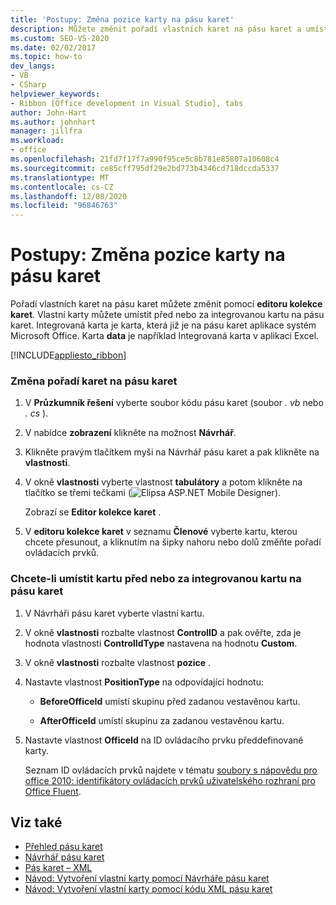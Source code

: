 ```yaml
---
title: 'Postupy: Změna pozice karty na pásu karet'
description: Můžete změnit pořadí vlastních karet na pásu karet a umístit vlastní karty před nebo za integrovanou kartu na pásu karet pomocí editoru kolekce karet.
ms.custom: SEO-VS-2020
ms.date: 02/02/2017
ms.topic: how-to
dev_langs:
- VB
- CSharp
helpviewer_keywords:
- Ribbon [Office development in Visual Studio], tabs
author: John-Hart
ms.author: johnhart
manager: jillfra
ms.workload:
- office
ms.openlocfilehash: 21fd7f17f7a990f95ce5c8b781e85807a10608c4
ms.sourcegitcommit: ce85cff795df29e2bd773b4346cd718dccda5337
ms.translationtype: MT
ms.contentlocale: cs-CZ
ms.lasthandoff: 12/08/2020
ms.locfileid: "96846763"
---
```

# <a name="how-to-change-the-position-of-a-tab-on-the-ribbon"></a>Postupy: Změna pozice karty na pásu karet
  Pořadí vlastních karet na pásu karet můžete změnit pomocí **editoru kolekce karet**. Vlastní karty můžete umístit před nebo za integrovanou kartu na pásu karet. Integrovaná karta je karta, která již je na pásu karet aplikace systém Microsoft Office. Karta **data** je například Integrovaná karta v aplikaci Excel.

 [!INCLUDE[appliesto_ribbon](../vsto/includes/appliesto-ribbon-md.md)]

### <a name="to-change-the-order-of-tabs-on-the-ribbon"></a>Změna pořadí karet na pásu karet

1. V **Průzkumník řešení** vyberte soubor kódu pásu karet (soubor *. vb* nebo *. cs* ).

2. V nabídce **zobrazení** klikněte na možnost **Návrhář**.

3. Klikněte pravým tlačítkem myši na Návrhář pásu karet a pak klikněte na **vlastnosti**.

4. V okně **vlastnosti** vyberte vlastnost **tabulátory** a potom klikněte na tlačítko se třemi tečkami (![Elipsa ASP.NET Mobile Designer](../sharepoint/media/mwellipsis.gif "Elipsa ASP.NET Mobile Designer")).

     Zobrazí se **Editor kolekce karet** .

5. V **editoru kolekce karet** v seznamu **Členové** vyberte kartu, kterou chcete přesunout, a kliknutím na šipky nahoru nebo dolů změňte pořadí ovládacích prvků.

### <a name="to-position-a-tab-before-or-after-a-built-in-tab-on-the-ribbon"></a>Chcete-li umístit kartu před nebo za integrovanou kartu na pásu karet

1. V Návrháři pásu karet vyberte vlastní kartu.

2. V okně **vlastnosti** rozbalte vlastnost **ControlID** a pak ověřte, zda je hodnota vlastnosti **ControlIdType** nastavena na hodnotu **Custom**.

3. V okně **vlastnosti** rozbalte vlastnost **pozice** .

4. Nastavte vlastnost **PositionType** na odpovídající hodnotu:

    - **BeforeOfficeId** umístí skupinu před zadanou vestavěnou kartu.

    - **AfterOfficeId** umístí skupinu za zadanou vestavěnou kartu.

5. Nastavte vlastnost **OfficeId** na ID ovládacího prvku předdefinované karty.

     Seznam ID ovládacích prvků najdete v tématu [soubory s nápovědu pro office 2010: identifikátory ovládacích prvků uživatelského rozhraní pro Office Fluent](https://www.microsoft.com/download/details.aspx?id=6627).

## <a name="see-also"></a>Viz také
- [Přehled pásu karet](../vsto/ribbon-overview.md)
- [Návrhář pásu karet](../vsto/ribbon-designer.md)
- [Pás karet – XML](../vsto/ribbon-xml.md)
- [Návod: Vytvoření vlastní karty pomocí Návrháře pásu karet](../vsto/walkthrough-creating-a-custom-tab-by-using-the-ribbon-designer.md)
- [Návod: Vytvoření vlastní karty pomocí kódu XML pásu karet](../vsto/walkthrough-creating-a-custom-tab-by-using-ribbon-xml.md)
